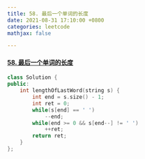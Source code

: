 ```yaml
---
title: 58. 最后一个单词的长度
date: 2021-08-31 17:10:00 +0800
categories: leetcode
mathjax: false

---
```


#### [58. 最后一个单词的长度](https://leetcode-cn.com/problems/length-of-last-word/)

```c++
class Solution {
public:
    int lengthOfLastWord(string s) {
        int end = s.size() - 1;
        int ret = 0;
        while(s[end] == ' ')
            --end;
        while(end >= 0 && s[end--] != ' ')
            ++ret;
        return ret;
    }
};
```
